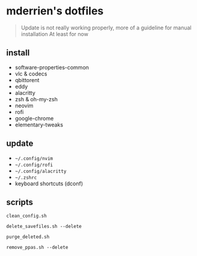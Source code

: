 # mderrien's dotfiles

> Update is not really working properly, more of a guideline for manual installation
> At least for now

## install

- software-properties-common
- vlc & codecs
- qbittorent
- eddy
- alacritty
- zsh & oh-my-zsh
- neovim
- rofi
- google-chrome
- elementary-tweaks

## update 

- `~/.config/nvim`
- `~/.config/rofi`
- `~/.config/alacritty`
- `~/.zshrc`
- keyboard shortcuts (dconf)

## scripts

`clean_config.sh`

`delete_savefiles.sh --delete`

`purge_deleted.sh`

`remove_ppas.sh --delete`

